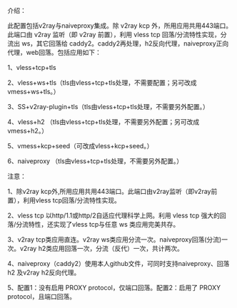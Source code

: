 介绍：

此配置包括v2ray与naiveproxy集成。除 v2ray kcp 外，所用应用共用443端口。此端口由 v2ray 监听（即 v2ray 前置），利用 vless tcp 回落/分流特性实现，分流出 ws，其它回落给 caddy2。caddy2再处理，h2反向代理，naiveproxy正向代理，web回落。包括应用如下：

1、vless+tcp+tls

2、vless+ws+tls（tls由vless+tcp+tls处理，不需要配置；另可改成vmess+ws+tls。）

3、SS+v2ray-plugin+tls（tls由vless+tcp+tls处理，不需要另外配置。）

4、vless+h2 （tls由vless+tcp+tls处理，不需要另外配置；另可改成vmess+h2。）

5、vmess+kcp+seed（可改成vless+kcp+seed。）

6、naiveproxy （tls由vless+tcp+tls处理，不需要另外配置。）

注意：

1、除v2ray kcp外,所用应用共用443端口。此端口由v2ray监听（即v2ray前置），利用vless tcp回落/分流特性实现。

2、vless tcp 以http/1.1或http/2自适应代理科学上网。利用 vless tcp 强大的回落/分流特性，还实现了vless tcp与任意 ws 类应用完美共存。

3、v2ray tcp类应用直连。v2ray ws类应用分流一次。naiveproxy回落(分流)一次。v2ray h2类应用回落一次，分流（反代）一次，共计两次。

4、naiveproxy（caddy2）使用本人github文件，可同时支持naiveproxy、回落 h2 及v2ray h2反向代理。

5、配置1：没有启用 PROXY protocol，仅端口回落。配置2：启用了 PROXY protocol，且端口回落。
